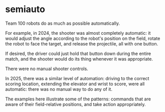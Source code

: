 # semiauto

Team 100 robots do as much as possible automatically.

For example, in 2024, the shooter was almost completely automatic: it would adjust the angle
according to the robot's position on the field, rotate the robot to face the target,
and release the projectile, all with one button.

If desired, the driver could just hold that button down during the entire match,
and the shooter would do its thing whenever it was appropriate.

There were no manual shooter controls.

In 2025, there was a similar level of automation: driving to the correct scoring location,
extending the elevator and wrist to score, were all automatic: there was no manual way to
do any of it.

The examples here illustrate some of the patterns: commands that are aware of their
field-relative positions, and take action appropriately.